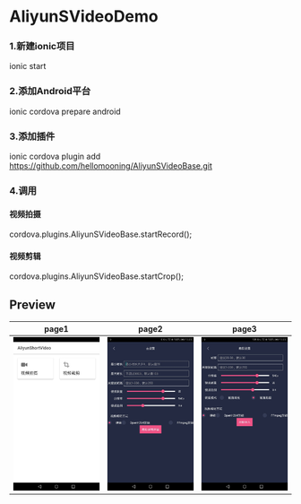 # AliyunSVideoDemo

### 1.新建ionic项目
ionic start

### 2.添加Android平台
ionic cordova prepare android

### 3.添加插件
ionic cordova plugin add https://github.com/hellomooning/AliyunSVideoBase.git

### 4.调用
#### 视频拍摄
cordova.plugins.AliyunSVideoBase.startRecord();

#### 视频剪辑
cordova.plugins.AliyunSVideoBase.startCrop();

## Preview
| page1 | page2 | page3 |
| -------- | -------- | -------- |
| ![home](https://raw.githubusercontent.com/hellomooning/AliyunSVideoBaseDemo/master/screenshot/1.jpg)     | ![page2](https://raw.githubusercontent.com/hellomooning/AliyunSVideoBaseDemo/master/screenshot/2.jpg)     | ![page3](https://raw.githubusercontent.com/hellomooning/AliyunSVideoBaseDemo/master/screenshot/3.jpg)     |
